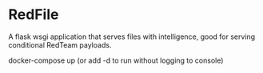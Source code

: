 # RedFile
A flask wsgi application that serves files with intelligence, good for serving conditional RedTeam payloads.

docker-compose up  (or add -d to run without logging to console)
